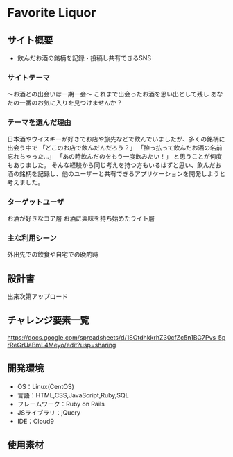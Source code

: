 # Favorite Liquor

## サイト概要
- 飲んだお酒の銘柄を記録・投稿し共有できるSNS

### サイトテーマ
〜お酒との出会いは一期一会〜
これまで出会ったお酒を思い出として残し
あなたの一番のお気に入りを見つけませんか？

### テーマを選んだ理由
日本酒やウイスキーが好きでお店や旅先などで飲んでいましたが、多くの銘柄に出会う中で
「どこのお店で飲んだんだろう？」
「酔っ払って飲んだお酒の名前忘れちゃった...」
「あの時飲んだのをもう一度飲みたい！」
と思うことが何度もありました。
そんな経験から同じ考えを持つ方もいるはずと思い、飲んだお酒の銘柄を記録し、他のユーザーと共有できるアプリケーションを開発しようと考えました。

### ターゲットユーザ
お酒が好きなコア層
お酒に興味を持ち始めたライト層

### 主な利用シーン
外出先での飲食や自宅での晩酌時

## 設計書
出来次第アップロード

## チャレンジ要素一覧
https://docs.google.com/spreadsheets/d/1SOtdhkkrhZ30cfZc5n1BG7Pvs_5prReGrUaBmL4Meyo/edit?usp=sharing

## 開発環境
- OS：Linux(CentOS)
- 言語：HTML,CSS,JavaScript,Ruby,SQL
- フレームワーク：Ruby on Rails
- JSライブラリ：jQuery
- IDE：Cloud9

## 使用素材